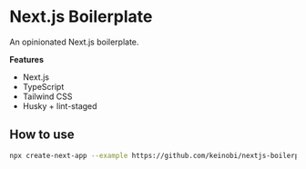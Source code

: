 # Next.js Boilerplate

An opinionated Next.js boilerplate.

**Features**

- Next.js
- TypeScript
- Tailwind CSS
- Husky + lint-staged

## How to use

```bash
npx create-next-app --example https://github.com/keinobi/nextjs-boilerplate myapp
```
